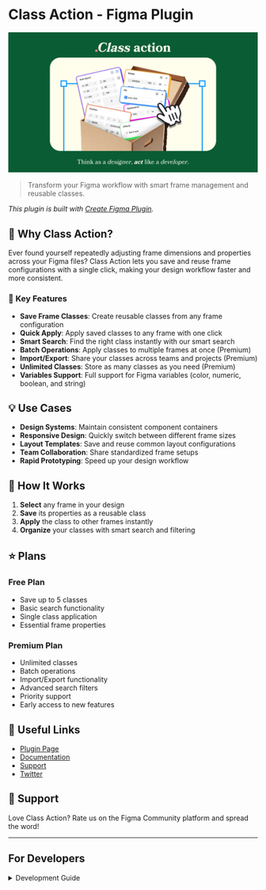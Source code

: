 # Class Action - Figma Plugin

![Class Action Banner](assets/banner.png)

> Transform your Figma workflow with smart frame management and reusable classes.

_This plugin is built with [Create Figma Plugin](https://yuanqing.github.io/create-figma-plugin/)._

## 🎯 Why Class Action?

Ever found yourself repeatedly adjusting frame dimensions and properties across your Figma files? Class Action lets you save and reuse frame configurations with a single click, making your design workflow faster and more consistent.

### 🚀 Key Features

- **Save Frame Classes**: Create reusable classes from any frame configuration
- **Quick Apply**: Apply saved classes to any frame with one click
- **Smart Search**: Find the right class instantly with our smart search
- **Batch Operations**: Apply classes to multiple frames at once (Premium)
- **Import/Export**: Share your classes across teams and projects (Premium)
- **Unlimited Classes**: Store as many classes as you need (Premium)
- **Variables Support**: Full support for Figma variables (color, numeric, boolean, and string)

## 💡 Use Cases

- **Design Systems**: Maintain consistent component containers
- **Responsive Design**: Quickly switch between different frame sizes
- **Layout Templates**: Save and reuse common layout configurations
- **Team Collaboration**: Share standardized frame setups
- **Rapid Prototyping**: Speed up your design workflow

## 🎨 How It Works

1. **Select** any frame in your design
2. **Save** its properties as a reusable class
3. **Apply** the class to other frames instantly
4. **Organize** your classes with smart search and filtering

## ⭐ Plans

### Free Plan

- Save up to 5 classes
- Basic search functionality
- Single class application
- Essential frame properties

### Premium Plan

- Unlimited classes
- Batch operations
- Import/Export functionality
- Advanced search filters
- Priority support
- Early access to new features

## 🔗 Useful Links

- [Plugin Page](https://www.figma.com/community/plugin/xxx/class-action)
- [Documentation](https://docs.class-action.com)
- [Support](mailto:support@class-action.com)
- [Twitter](https://twitter.com/classaction)

## 💖 Support

Love Class Action? Rate us on the Figma Community platform and spread the word!

---

## For Developers

<details>
<summary>Development Guide</summary>

### Pre-requisites

- [Node.js](https://nodejs.org) – v20
- [Figma desktop app](https://figma.com/downloads/)

### Build

```bash
$ npm run build
```

### Development

```bash
$ npm run watch
```

For more details, see the [Create Figma Plugin docs](https://yuanqing.github.io/create-figma-plugin/).

1. In the Figma desktop app, open a Figma document.
2. Search for and run `Import plugin from manifest…` via the Quick Actions search bar.
3. Select the `manifest.json` file that was generated by the `build` script.

## Features and Limitations

### Supported Frame Properties

The plugin can save and apply the following properties:

- Basic dimensions (width, height)
- Layout mode (auto-layout or fixed)
- Aspect ratio and constraints
- Rotation
- Auto-layout properties (spacing, padding, alignment, etc.)
- Corner radius
- Opacity and blend mode
- Stroke properties (weight, align, dash pattern)
- Figma variables (color, numeric, and boolean variables)

### Style Properties Support

| Property Type | Support Level    | Notes                                            |
| ------------- | ---------------- | ------------------------------------------------ |
| Solid Colors  | ✅ Full          | Direct colors, style references, and variables   |
| Gradients     | ⚠️ Partial       | Basic gradient support, may lose some properties |
| Images        | ❌ Not Supported | Image fills are not saved or applied             |
| Videos        | ❌ Not Supported | Video fills are not saved or applied             |
| Effects       | ✅ Full          | Shadows and blur effects are fully supported     |
| Layout Grids  | ✅ Full          | Grid styles are supported                        |

### Variables Support

| Variable Type | Support Level | Notes                                           |
| ------------- | ------------- | ----------------------------------------------- |
| Color         | ✅ Full       | Color variables in fills and strokes            |
| Number        | ✅ Full       | Numeric variables for dimensions, padding, etc. |
| Boolean       | ✅ Full       | Boolean variables are preserved                 |
| String        | ✅ Full       | String variables are preserved                  |

### Known Limitations

#### Image and Video Fills

The plugin currently does not support saving and applying image or video fills. When saving a class from a frame with an image background, the image will not be included in the class and will not be applied when using the class on other frames.

This limitation is due to technical constraints in the Figma API and the need to keep plugin storage size reasonable.

#### Position in Canvas

The plugin intentionally does not save or apply the absolute position (X, Y coordinates) of frames in the canvas. This prevents unwanted overlapping when applying classes to multiple frames and preserves the positioning of frames within auto-layout containers.

### Debugging

Use `console.log` statements to inspect values in your code.

To open the developer console, search for and run `Show/Hide Console` via the Quick Actions search bar.

## See also

- [Create Figma Plugin docs](https://yuanqing.github.io/create-figma-plugin/)
- [`yuanqing/figma-plugins`](https://github.com/yuanqing/figma-plugins#readme)

Official docs and code samples from Figma:

- [Plugin API docs](https://figma.com/plugin-docs/)
- [`figma/plugin-samples`](https://github.com/figma/plugin-samples#readme)

</details>
